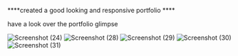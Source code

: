 ****created a good looking and responsive portfolio ****

have a look over the portfolio glimpse


![Screenshot (24)](https://github.com/anvesh9959/portfolio/assets/117638783/db2e7c5a-a128-401f-896b-605029dfd487)
![Screenshot (28)](https://github.com/anvesh9959/portfolio/assets/117638783/94972652-c8d3-4478-9d5b-0a70a8787f99)
![Screenshot (29)](https://github.com/anvesh9959/portfolio/assets/117638783/49df8282-66ed-46ab-af6e-322b9b7b2ad4)
![Screenshot (30)](https://github.com/anvesh9959/portfolio/assets/117638783/2e2998fc-7e26-40f0-91d2-807d1c6dc660)
![Screenshot (31)](https://github.com/anvesh9959/portfolio/assets/117638783/8b3b8b49-ba62-48f3-90c0-a3a7f4132ba0)
